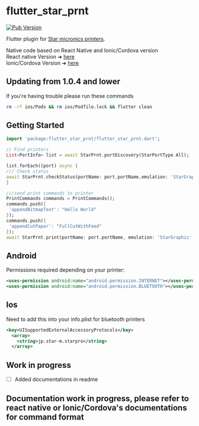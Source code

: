 # flutter_star_prnt

[![Pub Version](https://img.shields.io/pub/v/flutter_star_prnt)](https://pub.dev/packages/flutter_star_prnt)

Flutter plugin for [Star micronics printers](https://www.starmicronics.com/pages/All-Products).

Native code based on React Native and Ionic/Cordova version  
React native Version ➜ [here](https://github.com/infoxicator/react-native-star-prnt)  
Ionic/Cordova Version ➜ [here](https://github.com/auctifera-josed/starprnt)

## Updating from 1.0.4 and lower

If you're having trouble please run these commands

```bash
rm -rf ios/Pods && rm ios/Podfile.lock && flutter clean
```

## Getting Started

```dart
import 'package:flutter_star_prnt/flutter_star_prnt.dart';

// Find printers
List<PortInfo> list = await StarPrnt.portDiscovery(StarPortType.All);

list.forEach((port) async {
/// Check status
await StarPrnt.checkStatus(portName: port.portName,emulation: 'StarGraphic',)
}

///send print commands to printer
PrintCommands commands = PrintCommands();
commands.push({
 'appendBitmapText': "Hello World"
});
commands.push({
 'appendCutPaper': "FullCutWithFeed"
});
await StarPrnt.print(portName: port.portName, emulation: 'StarGraphic',printCommands: commands)
```

## Android

Permissions required depending on your printer:

```xml
<uses-permission android:name="android.permission.INTERNET"></uses-permission>
<uses-permission android:name="android.permission.BLUETOOTH"></uses-permission>
```

## Ios

Need to add this into your info.plist for bluetooth printers

```xml
<key>UISupportedExternalAccessoryProtocols</key>
  <array>
    <string>jp.star-m.starpro</string>
  </array>
```

## Work in progress

- [ ] Added documentations in readme

## Documentation work in progress, please refer to react native or Ionic/Cordova's documentations for command format
